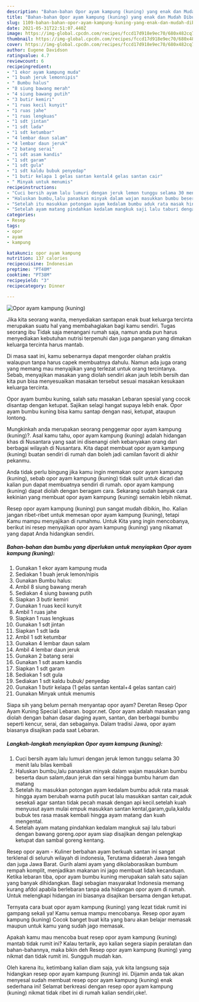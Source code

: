 ```yaml
---
description: "Bahan-bahan Opor ayam kampung (kuning) yang enak dan Mudah Dibuat"
title: "Bahan-bahan Opor ayam kampung (kuning) yang enak dan Mudah Dibuat"
slug: 1109-bahan-bahan-opor-ayam-kampung-kuning-yang-enak-dan-mudah-dibuat
date: 2021-05-31T22:51:07.440Z
image: https://img-global.cpcdn.com/recipes/fccd17d918e9ec70/680x482cq70/opor-ayam-kampung-kuning-foto-resep-utama.jpg
thumbnail: https://img-global.cpcdn.com/recipes/fccd17d918e9ec70/680x482cq70/opor-ayam-kampung-kuning-foto-resep-utama.jpg
cover: https://img-global.cpcdn.com/recipes/fccd17d918e9ec70/680x482cq70/opor-ayam-kampung-kuning-foto-resep-utama.jpg
author: Eugene Davidson
ratingvalue: 4.7
reviewcount: 6
recipeingredient:
- "1 ekor ayam kampung muda"
- "1 buah jeruk lemonnipis"
- " Bumbu halus"
- "8 siung bawang merah"
- "4 siung bawang putih"
- "3 butir kemiri"
- "1 ruas kecil kunyit"
- "1 ruas jahe"
- "1 ruas lengkuas"
- "1 sdt jintan"
- "1 sdt lada"
- "1 sdt ketumbar"
- "4 lembar daun salam"
- "4 lembar daun jeruk"
- "2 batang serai"
- "1 sdt asam kandis"
- "1 sdt garam"
- "1 sdt gula"
- "1 sdt kaldu bubuk penyedap"
- "1 butir kelapa 1 gelas santan kental4 gelas santan cair"
- " Minyak untuk menumis"
recipeinstructions:
- "Cuci bersih ayam lalu lumuri dengan jeruk lemon tunggu selama 30 menit lalu bilas kembali"
- "Haluskan bumbu,lalu panaskan minyak dalam wajan masukkan bumbu beserta daun salam,daun jeruk dan serai hingga bumbu harum dan matang"
- "Setelah itu masukkan potongan ayam kedalam bumbu aduk rata masak hingga ayam berubah warna putih pucat lalu masukkan santan cair,aduk sesekali agar santan tidak pecah masak dengan api kecil.setelah kuah menyusut ayam mulai empuk masukkan santan kental,garam,gula,kaldu bubuk tes rasa masak kembali hingga ayam matang dan kuah mengental."
- "Setelah ayam matang pindahkan kedalam mangkuk saji lalu taburi dengan bawang goreng.opor ayam siap disajikan dengan pelengkap ketupat dan sambal goreng kentang."
categories:
- Resep
tags:
- opor
- ayam
- kampung

katakunci: opor ayam kampung 
nutrition: 137 calories
recipecuisine: Indonesian
preptime: "PT40M"
cooktime: "PT38M"
recipeyield: "3"
recipecategory: Dinner

---
```



![Opor ayam kampung (kuning)](https://img-global.cpcdn.com/recipes/fccd17d918e9ec70/680x482cq70/opor-ayam-kampung-kuning-foto-resep-utama.jpg)

Jika kita seorang wanita, menyediakan santapan enak buat keluarga tercinta merupakan suatu hal yang membahagiakan bagi kamu sendiri. Tugas seorang ibu Tidak saja menangani rumah saja, namun anda pun harus menyediakan kebutuhan nutrisi terpenuhi dan juga panganan yang dimakan keluarga tercinta harus mantab.

Di masa  saat ini, kamu sebenarnya dapat mengorder olahan praktis walaupun tanpa harus capek membuatnya dahulu. Namun ada juga orang yang memang mau menyajikan yang terlezat untuk orang tercintanya. Sebab, menyajikan masakan yang diolah sendiri akan jauh lebih bersih dan kita pun bisa menyesuaikan masakan tersebut sesuai masakan kesukaan keluarga tercinta. 

Opor ayam bumbu kuning, salah satu masakan Lebaran spesial yang cocok disantap dengan ketupat. Sajikan selagi hangat supaya lebih enak. Opor ayam bumbu kuning bisa kamu santap dengan nasi, ketupat, ataupun lontong.

Mungkinkah anda merupakan seorang penggemar opor ayam kampung (kuning)?. Asal kamu tahu, opor ayam kampung (kuning) adalah hidangan khas di Nusantara yang saat ini disenangi oleh kebanyakan orang dari berbagai wilayah di Nusantara. Kita dapat membuat opor ayam kampung (kuning) buatan sendiri di rumah dan boleh jadi camilan favorit di akhir pekanmu.

Anda tidak perlu bingung jika kamu ingin memakan opor ayam kampung (kuning), sebab opor ayam kampung (kuning) tidak sulit untuk dicari dan kalian pun dapat membuatnya sendiri di rumah. opor ayam kampung (kuning) dapat diolah dengan beragam cara. Sekarang sudah banyak cara kekinian yang membuat opor ayam kampung (kuning) semakin lebih nikmat.

Resep opor ayam kampung (kuning) pun sangat mudah dibikin, lho. Kalian jangan ribet-ribet untuk memesan opor ayam kampung (kuning), tetapi Kamu mampu menyajikan di rumahmu. Untuk Kita yang ingin mencobanya, berikut ini resep menyajikan opor ayam kampung (kuning) yang nikamat yang dapat Anda hidangkan sendiri.

<!--inarticleads1-->

##### Bahan-bahan dan bumbu yang diperlukan untuk menyiapkan Opor ayam kampung (kuning):

1. Gunakan 1 ekor ayam kampung muda
1. Sediakan 1 buah jeruk lemon/nipis
1. Gunakan  Bumbu halus:
1. Ambil 8 siung bawang merah
1. Sediakan 4 siung bawang putih
1. Siapkan 3 butir kemiri
1. Gunakan 1 ruas kecil kunyit
1. Ambil 1 ruas jahe
1. Siapkan 1 ruas lengkuas
1. Gunakan 1 sdt jintan
1. Siapkan 1 sdt lada
1. Ambil 1 sdt ketumbar
1. Gunakan 4 lembar daun salam
1. Ambil 4 lembar daun jeruk
1. Gunakan 2 batang serai
1. Gunakan 1 sdt asam kandis
1. Siapkan 1 sdt garam
1. Sediakan 1 sdt gula
1. Sediakan 1 sdt kaldu bubuk/ penyedap
1. Gunakan 1 butir kelapa (1 gelas santan kental+4 gelas santan cair)
1. Gunakan  Minyak untuk menumis


Siapa sih yang belum pernah menyantap opor ayam? Deretan Resep Opor Ayam Kuning Special Lebaran. bogor.net. Opor ayam adalah masakan yang diolah dengan bahan dasar daging ayam, santan, dan berbagai bumbu seperti kencur, serai, dan sebagainya. Dalam tradisi Jawa, opor ayam biasanya disajikan pada saat Lebaran. 

<!--inarticleads2-->

##### Langkah-langkah menyiapkan Opor ayam kampung (kuning):

1. Cuci bersih ayam lalu lumuri dengan jeruk lemon tunggu selama 30 menit lalu bilas kembali
1. Haluskan bumbu,lalu panaskan minyak dalam wajan masukkan bumbu beserta daun salam,daun jeruk dan serai hingga bumbu harum dan matang
1. Setelah itu masukkan potongan ayam kedalam bumbu aduk rata masak hingga ayam berubah warna putih pucat lalu masukkan santan cair,aduk sesekali agar santan tidak pecah masak dengan api kecil.setelah kuah menyusut ayam mulai empuk masukkan santan kental,garam,gula,kaldu bubuk tes rasa masak kembali hingga ayam matang dan kuah mengental.
1. Setelah ayam matang pindahkan kedalam mangkuk saji lalu taburi dengan bawang goreng.opor ayam siap disajikan dengan pelengkap ketupat dan sambal goreng kentang.


Resep opor ayam - Kuliner berbahan ayam berkuah santan ini sangat terklenal di seluruh wilayah di indonesia, Terutama didaerah Jawa tengah dan juga Jawa Barat. Gurih alami ayam yang dikolaborasikan bumbum rempah komplit, menjadikan makanan ini jago membuat lidah kecanduan. Ketika lebaran tiba, opor ayam bumbu kuning merupakan salah satu sajian yang banyak dihidangkan. Bagi sebagian masyarakat Indonesia memang kurang afdol apabila berlebaran tanpa ada hidangan opor ayam di rumah. Untuk melengkapi hidangan ini biasanya disajikan bersama dengan ketupat. 

Ternyata cara buat opor ayam kampung (kuning) yang lezat tidak rumit ini gampang sekali ya! Kamu semua mampu mencobanya. Resep opor ayam kampung (kuning) Cocok banget buat kita yang baru akan belajar memasak maupun untuk kamu yang sudah jago memasak.

Apakah kamu mau mencoba buat resep opor ayam kampung (kuning) mantab tidak rumit ini? Kalau tertarik, ayo kalian segera siapin peralatan dan bahan-bahannya, maka bikin deh Resep opor ayam kampung (kuning) yang nikmat dan tidak rumit ini. Sungguh mudah kan. 

Oleh karena itu, ketimbang kalian diam saja, yuk kita langsung saja hidangkan resep opor ayam kampung (kuning) ini. Dijamin anda tak akan menyesal sudah membuat resep opor ayam kampung (kuning) enak sederhana ini! Selamat berkreasi dengan resep opor ayam kampung (kuning) nikmat tidak ribet ini di rumah kalian sendiri,oke!.

